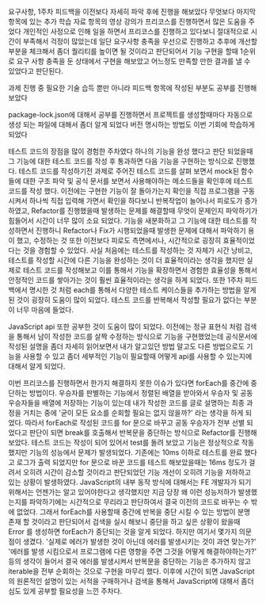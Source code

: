 요구사항, 1주차 피드백을 이전보다 자세히 파악 후에 진행을 해보았다
무엇보다 마지막 항목에 있는 추가 학습 자료 항목의 영상 강의가 프리코스를 진행하면서 많은 도움을 주었다
개인적인 사정으로 인해 일을 하면서 프리코스를 진행하고 있다보니 절대적으로 시간이 부족해서 걱정이 많았는데 일단 요구사항 충족을 우선으로 진행하고 추후에 개선할 부분을 체크해서 좀더 퀄리티를 높이면 될 것이라고 판단되어서 기능 구현을 할때 1순위로 요구 사항 충족을 둔 상태에서 구현을 해보았고 어느정도 만족할 만한 결과를 낼 수 있었다고 판단된다.

과제 진행 중 필요한 기술 습득 뿐만 아니라 피드백 항목에 작성된 부분도 공부를 진행해 보았다

package-lock.json에 대해서 공부를 진행하면서 프로젝트를 생성할때마다 자동으로 생성 되는 파일에 대해서 좀더 알게 되었다
버전 명시하는 방법도 이번 기회에 학습하게 되었다

테스트 코드의 장점을 많이 경험한 주차였다
하나의 기능을 완성 했다고 판단 되었을때 그 기능에 대한 테스트 코드를 작성 후 통과하면 다음 기능을 구현하는 방식으로 진행했다.
테스트 코드를 작성하기전 과제로 주어진 테스트 코드를 살펴 보면서 mock된 함수들에 대한 구조 파악 및 공식 문서를 보면서 사용해야하는 메소드들을 확인후에 테스트 코드를 작성 했다.
이전에는 구현한 기능이 잘 돌아가는지 확인을 직접 프로그램을 구동시켜서 하나씩 직접 입력해 가면서 확인을 하다보니 반복작업이 늘어나서 피로도가 증가 하였고, Refactor를 진행했을때 발생하는 문제를 해결할때 무엇이 문제인지 파악하기가 힘들어서 시간이 너무 많이 소요 되었다.
기능을 새분화하고 그 기능에 대한 테스트를 작성하면서 진행하니 Refactor나 Fix가 시행되었을때 발생한 문제에 대해서 파악하기 용이 했고, 수정하는 것 또한 이전보다 피로도 측면에서나, 시간적으로 굉장히 효율적이었다는 것을 경험할 수 있었다.
사실 처음에는 테스트를 작성하는 것 자체가 시간 낭비고, 테스트를 작성할 시간에 다른 기능을 완성하는 것이 더 효율적이라는 생각을 했지만 실제로 테스트 코드를 작성해보고 이를 통해서 기능을 확장하면서 경험한 효율성을 통해서 안정적인 코드를 쌓아가는 것이 훨씬 효율적이라는 생각을 하게 되었다.
또한 1주차 피드백에서 명시한 것 처럼 each를 통해서 다양한 테스트 케이스들을 추가하는 방법을 알게 된 것이 굉장히 도움이 많이 되었다. 테스트 코드를 반복해서 작성할 필요가 없다는 부분이 너무 마음에 들었다.

JavaScript api 또한 공부한 것이 도움이 많이 되었다. 이전에는 정규 표현식 처럼 검색을 통해서 남이 작성한 코드를 살짝 수정하는 방식으로 기능을 구현했었는데 공식문서에 작성된 설명을 좀더 자세히 읽어보면서 내가 알고있던 방법 말고도 다른 방법으로도 기능을 사용할 수 있고 좀더 세부적인 기능이 필요할때 어떻게 api를 사용할 수 있는지에 대해서 알게 되었다.

이번 프리코스를 진행하면서 한가지 해결하지 못한 이슈가 있다면 forEach를 중간에 중단하는 방법이다.
우승자를 판별하는 기능에서 정렬된 배열을 받아와서 우승자 및 공동 우승자들을 배열에 저장하는 기능이 있는데 내가 작성한 코드를 글로 설명하는 최종 과정을 거치는 중에 '굳이 모든 요소를 순회할 필요는 없지 않을까?' 라는 생각을 하게 되었다.
따라서 forEach로 작성된 코드를 for 문으로 바꾸고 공동 우승자가 전부 선별 되었다고 판단이 되면 break를 호출해서 반복문을 중단하는 방식으로 Refactor를 진행해 보았다. 테스트 코드는 작성이 되어 있어서 test를 돌려 보았고 기능은 정상적으로 작동 했지만 기능의 성능에서 문제가 발생되었다. 기존에는 10ms 이하로 테스트를 완료 했다고 로그가 출력 되었지만 for 문으로 바꾼 코드를 테스트 해보았을때는 16ms 정도가 걸려서 오히려 시간이 감소할 것이라고 판단되었던 기능 개선이 오히려 기능을 저하하고 있는 상황이 발생하였다. JavaScript의 내부 동작 방식에 대해서는 FE 개발자가 되기 위해서는 언젠가는 알고 있어야한다고 생각했지만 지금 당장 왜 이런 성능저하가 발생했는지를 파악하기에는 시간적으로 무리라고 판단하여서 결국 이전의 코드로 바꾸는 수 밖에 없었다. 그래서 forEach를 사용할때 중간에 반복을 중단 시킬 수 있는 방법이 분명 존재 할 것이라고 판단되어서 검색을 실시 해보니 중단을 하고 싶은 상황이 왔을때 Error 를 생성하면 forEach가 중단되는 것을 알게 되었다. 하지만 여기서 몇가지 의문점이 생겼다. '실제로 에러가 발생한 것이 아닌데 에러를 발생시키는 것이 과연 맞는가?' '에러를 발생 시킴으로서 프로그램에 다른 영향을 주면 그것을 어떻게 해결하야하는가?' 등의 생각이 들어서 결국 에러를 발생시켜서 반복문을 중단하는 기능은 추가하지 않고 iterable을 전부 순회하는 것으로 구현을 마무리 했다. 이후에 시간이 되면 JavaScript의 원론적인 설명이 있는 서적을 구매하거나 검색을 통해서 JavaScript에 대해서 좀더 심도 있게 공부할 필요성을 느낀 주차다.
